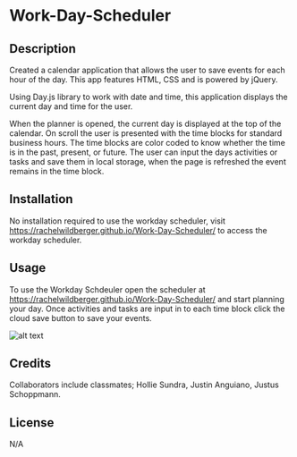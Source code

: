 # Work-Day-Scheduler

## Description

Created a calendar application that allows the user to save events for each hour of the day. This app features HTML, CSS and is powered by jQuery. 

Using Day.js library to work with date and time, this application displays the current day and time for the user. 

When the planner is opened, the current day is displayed at the top of the calendar. On scroll the user is presented with the time blocks for standard business hours. The time blocks are color coded to know whether the time is in the past, present, or future. The user can input the days activities or tasks and save them in local storage, when the page is refreshed the event remains in the time block.

## Installation

No installation required to use the workday scheduler, visit https://rachelwildberger.github.io/Work-Day-Scheduler/ to access the workday scheduler.

## Usage

To use the Workday Schdeuler open the scheduler at https://rachelwildberger.github.io/Work-Day-Scheduler/ and start planning your day. Once activities and tasks are input in to each time block click the cloud save button to save your events.

![alt text](assets/images/screenshot.png)

## Credits

Collaborators include classmates; Hollie Sundra, Justin Anguiano, Justus Schoppmann.

## License
N/A
